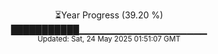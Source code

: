 <p align="center">
⏳Year Progress (39.20 %) <br>
███████████▁▁▁▁▁▁▁▁▁▁▁▁▁▁▁▁▁▁▁ <br>
<sub>Updated: Sat, 24 May 2025 01:51:07 GMT</sub>
</p>

